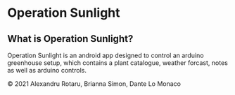 # Operation Sunlight

## What is Operation Sunlight?
Operation Sunlight is an android app designed to control an arduino greenhouse setup, which contains a plant catalogue, weather forcast, notes as well as arduino controls.

© 2021 Alexandru Rotaru, Brianna Simon, Dante Lo Monaco
